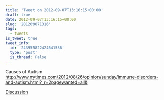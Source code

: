```yaml
---
title: 'Tweet on 2012-09-07T13:16:15+00:00'
draft: true
date: 2012-09-07T13:16:15+00:00
slug: '201209071316'
tags:
  - tweets
is_tweet: true
tweet_info:
  id: '243955822424641536'
  type: 'post'
  is_thread: False
---
```




Causes of Autism <http://www.nytimes.com/2012/08/26/opinion/sunday/immune-disorders-and-autism.html?_r=2pagewanted=all&>

[Discussion](https://x.com/sytelus/status/243955822424641536)
